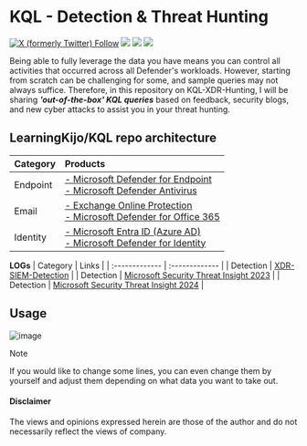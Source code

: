 # KQL - Detection & Threat Hunting 
<a href="https://twitter.com/kj_ninja25"><img alt="X (formerly Twitter) Follow" src="https://img.shields.io/twitter/follow/kj_ninja25"></a>
<a href="https://www.linkedin.com/in/kijo-girardi/"><img src="https://img.shields.io/badge/-Linkedin-0077B5.svg?logo=linkedin&style=popout"></a>
<a href="https://learn.microsoft.com/en-us/azure/data-explorer/kusto/query/"><img src="https://img.shields.io/badge/Azure-KQL-00B2FF.svg?logo=microsoftazure&style=popout"></a>
<a href="https://learn.microsoft.com/en-us/azure/data-explorer/kusto/query/"><img src="https://img.shields.io/badge/Azure%20Data%20Explorer-%230078D4.svg?&style=popout&logo=azure%20data%20explorer&logoColor=white"/></a>

Being able to fully leverage the data you have means you can control all activities that occurred across all Defender's workloads. 
However, starting from scratch can be challenging for some, and sample queries may not always suffice. 
Therefore, in this repository on KQL-XDR-Hunting, I will be sharing ***'out-of-the-box' KQL queries*** based on feedback, security blogs, and new cyber attacks to assist you in your threat hunting.

## LearningKijo/KQL repo architecture

| Category       | Products       |
| :------------- | :------------- |
| Endpoint       | [- Microsoft Defender for Endpoint <br>  - Microsoft Defender Antivirus](https://github.com/LearningKijo/KQL/tree/main/KQL-XDR-Hunting/Endpoint-Microsoft-Defender-for-Endpoint) | 
| Email          | [- Exchange Online Protection <br> - Microsoft Defender for Office 365](https://github.com/LearningKijo/KQL/tree/main/KQL-XDR-Hunting/Email-Microsoft-Defender-for-Office365)  |
| Identity       | [- Microsoft Entra ID (Azure AD) <br> - Microsoft Defender for Identity](https://github.com/LearningKijo/KQL/tree/main/KQL-XDR-Hunting/Identity-Microsoft-Defender-for-Identity)  |

**LOGs** 
| Category       | Links       |
| :------------- | :------------- |
| Detection      | [XDR-SIEM-Detection](https://github.com/LearningKijo/KQL/tree/main/KQL-XDR-Hunting/XDR-SIEM-Detection) |
| Detection      | [Microsoft Security Threat Insight 2023](https://github.com/LearningKijo/KQL/blob/main/KQL-XDR-Hunting/MicrosoftSecurity-ThreatInsight/2023-MicrosoftSecurity-ThreatInsight/MSSecurityThreatInsight2023.md) |
| Detection      | [Microsoft Security Threat Insight 2024](https://github.com/LearningKijo/KQL/blob/main/KQL-XDR-Hunting/MicrosoftSecurity-ThreatInsight/2024-MicrosoftSecurity-ThreatInsight/MSSecurityThreatInsight2024.md) |

## Usage 
![image](https://github.com/LearningKijo/KQL/assets/120234772/6fb7848e-439f-4871-84c6-70d8c3df6c80)
> [!Note]
> If you would like to change some lines, you can even change them by yourself and adjust them depending on what data you want to take out.

#### Disclaimer
The views and opinions expressed herein are those of the author and do not necessarily reflect the views of company.

